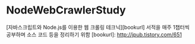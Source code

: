 # NodeWebCrawlerStudy
[자바스크립트와 Node.js를 이용한 웹 크롤링 테크닉][bookurl] 서적을 매주 1챕터씩 공부하며 소스 코드 등을 정리하기 위함
[bookurl]: http://jpub.tistory.com/651
